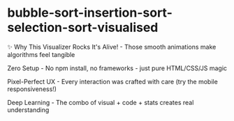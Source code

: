 # bubble-sort-insertion-sort-selection-sort-visualised
✨ Why This Visualizer Rocks
It's Alive! - Those smooth animations make algorithms feel tangible

Zero Setup - No npm install, no frameworks - just pure HTML/CSS/JS magic

Pixel-Perfect UX - Every interaction was crafted with care (try the mobile responsiveness!)

Deep Learning - The combo of visual + code + stats creates real understanding